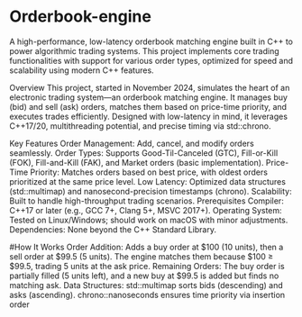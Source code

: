 # Orderbook-engine


A high-performance, low-latency orderbook matching engine built in C++ to power algorithmic trading systems. This project implements core trading functionalities with support for various order types, optimized for speed and scalability using modern C++ features.

Overview
This project, started in November 2024, simulates the heart of an electronic trading system—an orderbook matching engine. It manages buy (bid) and sell (ask) orders, matches them based on price-time priority, and executes trades efficiently. Designed with low-latency in mind, it leverages C++17/20, multithreading potential, and precise timing via std::chrono.

Key Features
Order Management: Add, cancel, and modify orders seamlessly.
Order Types: Supports Good-Til-Canceled (GTC), Fill-or-Kill (FOK), Fill-and-Kill (FAK), and Market orders (basic implementation).
Price-Time Priority: Matches orders based on best price, with oldest orders prioritized at the same price level.
Low Latency: Optimized data structures (std::multimap) and nanosecond-precision timestamps (chrono).
Scalability: Built to handle high-throughput trading scenarios.
Prerequisites
Compiler: C++17 or later (e.g., GCC 7+, Clang 5+, MSVC 2017+).
Operating System: Tested on Linux/Windows; should work on macOS with minor adjustments.
Dependencies: None beyond the C++ Standard Library.

#How It Works
Order Addition: Adds a buy order at $100 (10 units), then a sell order at $99.5 (5 units). The engine matches them because $100 ≥ $99.5, trading 5 units at the ask price.
Remaining Orders: The buy order is partially filled (5 units left), and a new buy at $99.5 is added but finds no matching ask.
Data Structures:
std::multimap sorts bids (descending) and asks (ascending).
chrono::nanoseconds ensures time priority via insertion order
